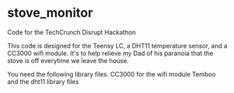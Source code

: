 # stove_monitor
Code for the TechCrunch Disrupt Hackathon

This code is designed for the Teensy LC, a DHT11 temperature sensor, and a CC3000 wifi module. It's to help relieve my 
Dad of his paranoia that the stove is off everytime we leave the house.

You need the following library files.
CC3000 for the wifi module
Temboo 
and the dht11 library files

